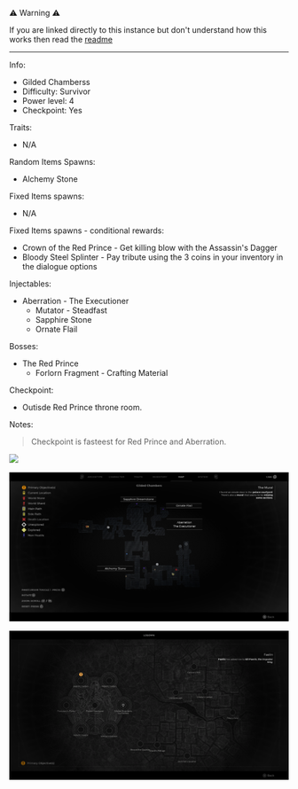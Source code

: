 ⚠️ Warning ⚠️

If you are linked directly to this instance but don't understand how this works then read the [readme](https://github.com/razeedazee/remnant2-instances/blob/main/README.md)

<hr>

Info:

- Gilded Chamberss
- Difficulty: Survivor
- Power level: 4
- Checkpoint: Yes

Traits:

- N/A

Random Items Spawns:

- Alchemy Stone

Fixed Items spawns:

- N/A

Fixed Items spawns - conditional rewards:

- Crown of the Red Prince - Get killing blow with the Assassin's Dagger
- Bloody Steel Splinter - Pay tribute using the 3 coins in your inventory in the dialogue options

Injectables:

- Aberration - The Executioner
  - Mutator - Steadfast
  - Sapphire Stone
  - Ornate Flail

Bosses:

- The Red Prince
  - Forlorn Fragment - Crafting Material

Checkpoint:

- Outisde Red Prince throne room.

Notes:

> Checkpoint is fasteest for Red Prince and Aberration.

![](info/info.png)

![](info/mini-map.png)

![](info/travel-map.png)
